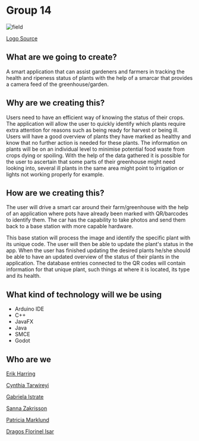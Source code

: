 # Group 14 

![field](https://user-images.githubusercontent.com/43864105/160417539-6d0dca70-90d3-4687-89ff-4b0266f12a33.png)

[Logo Source](https://www.flaticon.com/free-icon/field_3442662)

## What are we going to create?
A smart application that can assist gardeners and farmers in tracking the health and ripeness status of plants with the help of a smarcar that provides a camera feed of the greenhouse/garden.

## Why are we creating this?
Users need to have an efficient way of knowing the status of their crops. The application will allow the user to quickly identify which plants require extra attention for reasons such as being ready for harvest or being ill. Users will have a good overview of plants they have marked as healthy and know that no further action is needed for these plants. The information on plants will be on an individual level to minimise potential food waste from crops dying or spoiling.
With the help of the data gathered it is possible for the user to ascertain that some parts of their greenhouse might need looking into, several ill plants in the same area might point to irrigation or lights not working properly for example. 


## How are we creating this?
The user will drive a smart car around their farm/greenhouse with the help of an application where pots have already been marked with QR/barcodes to identify them. The car has the capability to take photos and send them back to a base station with more capable hardware.

This base station will process the image and identify the specific plant with its unique code. The user will then be able to update the plant's status in the app.
When the user has finished updating the desired plants he/she should be able to have an updated overview of the status of their plants in the application.
The database entries connected to the QR codes will contain information for that unique plant, such things at where it is located, its type and its health.
 


## What kind of technology will we be using
- Arduino IDE
- C++
- JavaFX
- Java
- SMCE
- Godot


## Who are we
[Erik Harring](https://github.com/harring)

[Cynthia Tarwireyi](https://github.com/Cyn-Thea)

[Gabriela Istrate](https://github.com/EllaGab09) 

[Sanna Zakrisson](https://github.com/Sannazak)

[Patricia Marklund](https://github.com/PatyMarklund)

[Dragos Florinel Isar](https://github.com/DragosIsar)




